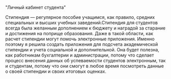 "Личный кабинет студента"

Стипендия — регулярное пособие учащимся, как правило, средних специальных и высших учебных заведений.Стипендия для студентов всегда была желанным дополнением к бюджету и наградой за старание и достижения на поприще образования. Даже в такой области, как расчет стипендии могут помочь электронные приложения. Именно поэтому я решила создать приложения для подсчета академической стипендии и учета социальной и дополнительной. Она будет полезна, как работникам бухгалтерии и администрации, потому что сделает процесс внесения данных об успеваемости студентов электронным, так и студентам, потому что они смогут в любое время посмотреть данные о своей стипендии и своих итоговых оценках.

